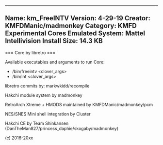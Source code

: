 -----------------------
Name: km_FreeINTV
Version: 4-29-19
Creator: KMFDManic/madmonkey
Category: KMFD Experimental Cores
Emulated System: Mattel Intellivision
Install Size: 14.3 KB
-----------------------
=== Core by libretro ===

Available executables and arguments to run Core:
- /bin/freeintv <rom> <clover_args>
- /bin/int <rom> <clover_args>

libretro commits by:
markwkidd/recompile

Hakchi module system by madmonkey

RetroArch Xtreme + HMODS maintained by KMFDManic/madmonkey/pcm

NES/SNES Mini shell integration by Cluster

Hakchi CE by Team Shinkansen (DanTheMan827/princess_daphie/skogaby/madmonkey)

(c) 2016-20xx
